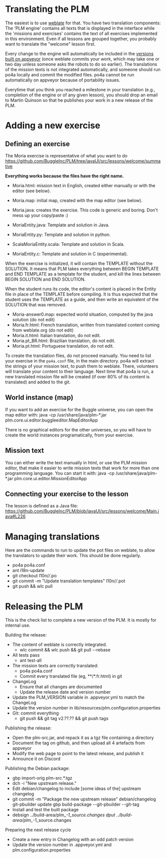 # Translating the PLM

The easiest is to use
[weblate](https://hosted.weblate.org/projects/programmers-learning-machine/)
for that. You have two translation components: The 'PLM engine'
contains all texts that is displayed in the interface while the
'missions and exercises' contains the text of all exercises
implemented in this environment.  Even if all lessons are grouped
together, you probably want to translate the "welcome" lesson first.

Every change to the engine will automatically be included in the
[versions built on
appveyor](https://ci.appveyor.com/project/mquinson/plm) (once weblate
commits your work, which may take one or two day unless someone asks
the robots to do so earlier). The translations of the mission texts is
not integrated automatically, and someone should run po4a locally and
commit the modified files. po4a cannot be run automatically on
appveyor because of portability issues.

Everytime that you think you reached a milestone in your translation
(e.g., completion of the engine or of any given lesson), you should
drop an email to Martin Quinson so that he publishes your work in a
new release of the PLM.

# Adding a new exercise

## Defining an exercise

The Moria exercise is representative of what you want to do
https://github.com/BuggleInc/PLM/tree/javaUI/src/lessons/welcome/summative

**Everything works because the files have the right name.** 

- Moria.html: mission text in English, created either manually or with the editor (see below).
- Moria.map: initial map, created with the map editor (see below).
- Moria.java: creates the exercise. This code is generic and boring. Don't mess up your copy/paste :)

- MoriaEntity.java: Template and solution in Java. 
- MoriaEntity.py: Template and solution in python.
- ScalaMoriaEntity.scala:  Template and solution in Scala.
- MoriaEntity.c: Template and solution in C (experimental).

When the exercise is initialized, it will contain the TEMPLATE without
the SOLUTION. It means that PLM takes everything between BEGIN
TEMPLATE and END TEMPLATE as a template for the student, and kill the
lines between BEGIN SOLUTION and END SOLUTION.

When the student runs its code, the editor's content is placed in the
Entity file in place of the TEMPLATE before compiling. It is thus
expected that the student uses the TEMPLATE as a guide, and then write
an equivalent of the SOLUTION that was removed.

- Moria-answer0.map: expected world situation, computed by the java solution (do not edit)
- Moria.fr.html: French translation, written from translated content coming from weblate.org (do not edit)
- Moria.it.html: Italian translation, do not edit.
- Moria.pt_BR.html: Brazilian translation, do not edit.
- Moria.pt.html: Portuguese translation, do not edit.

To create the translation files, do not proceed manually. You need to
list your exercise in the `po4a.conf` file, in the main directory.
po4a will extract the strings of your mission text, to push them to
weblate. There, volunteers will translate your content to their
language. Next time that po4a is run, a new translated mission file
will be created (if over 80% of its content is translated) and added
to the git.

## World instance (map)

If you want to add an exercise for the Buggle universe, you can open
the map editor with:
  java -cp /usr/share/java/plm-*.jar plm.core.ui.editor.buggleeditor.MapEditorApp

There is no graphical editors for the other universes, so you will
have to create the world instances programatically, from your exercise.

## Mission text

You can either write the text manually in html, or use the PLM mission
editor, that make it easier to write mission texts that work for more
than one programming language. You can start it with:
  java -cp /usr/share/java/plm-*.jar plm.core.ui.editor.MissionEditorApp

## Connecting your exercise to the lesson

The lesson is defined as a Java file:
https://github.com/BuggleInc/PLM/blob/javaUI/src/lessons/welcome/Main.java#L226

Managing translations
=====================

Here are the commands to run to update the pot files on weblate, to
allow the translators to update their work. This should be done
regularly.

- po4a po4a.conf
- ant i18n-update
- git checkout l10n/*/*.po
- git commit -m "Update translation templates" l10n/*/*.pot
- git push && wlc pull

Releasing the PLM
=================

This is the check list to complete a new version of the PLM. It is
mostly for internal use.

Building the release:
- The content of weblate is correctly integrated.
  - wlc commit && wlc push && git pull --rebase
- All tests pass
  - ant test-all
- The mission texts are correctly translated:
  - po4a po4a.conf
  - Commit every translated file (eg, **/*.fr.html) in git
- ChangeLog
  - Ensure that all changes are documented
  - Update the release date and version number
- Update the PLM_VERSION variable in .appveyor.yml to match the ChangeLog
- Update the version number in lib/resources/plm.configuration.properties
- Git: commit everything
  - git push && git tag v2.??.?? && git push tags
  
Publishing the release:
- Open the plm-src.jar, and repack it as a tgz file containing a directory
- Document the tag on github, and then upload all 4 artefacts from appveyor
- Modify the web page to point to the latest release, and publish it
- Announce it on Discord

Publishing the Debian package:
- gbp import-orig plm-src.*.tgz
- dch -i "New upstream release."
- Edit debian/changelog to include [some ideas of the] upstream changelog
- git commit -m "Package the new upstream release" debian/changelog
  git-pbuilder update
  gbp build-package --git-pbuilder --git-tag
- Install and test the built package
- debsign ../build-area/plm_*-1_source.changes
  dput ../build-area/plm_*-1_source.changes

Preparing the next release cycle
- Create a new entry in Changelog with an odd patch version
- Update the version number in .appveyor.yml and plm.configuration.properties
